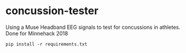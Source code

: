# concussion-tester
Using a Muse Headband EEG signals to test for concussions in athletes. Done for Minnehack 2018

`pip install -r requirements.txt`